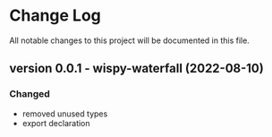 # Change Log

All notable changes to this project will be documented in this file.

## version 0.0.1 - wispy-waterfall (2022-08-10)

### Changed

- removed unused types
- export declaration
